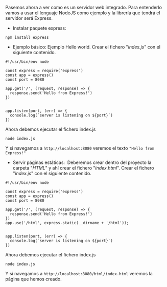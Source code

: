 Pasemos ahora a ver como es un servidor web integrado. Para entenderlo vamos a usar el lenguaje NodeJS como ejemplo y la librería que tendrá el servidor será Express.

- Instalar paquete express:

``` node
npm install express
```

- Ejemplo básico: Ejemplo Hello world. Crear el fichero "_index.js_" con el siguiente contenido.

``` node
#!/usr/bin/env node
 
const express = require('express')
const app = express()
const port = 8080
 
app.get('/', (request, response) => {
  response.send('Hello from Express!')
})
 
 
app.listen(port, (err) => {
  console.log(`server is listening on ${port}`)
})
```

Ahora debemos ejecutar el fichero index.js

``` node
node index.js
```

Y si navegamos a `http://localhost:8080` veremos el texto `"Hello from Express!"`

- Servir páginas estáticas:  Deberemos crear dentro del proyecto la carpeta "_HTML_" y ahí crear el fichero "_index.html_". Crear el fichero "_index.js_" con el siguiente contenido.

``` node
#!/usr/bin/env node
 
const express = require('express')
const app = express()
const port = 8080
 
app.get('/', (request, response) => {
  response.send('Hello from Express!')
})
app.use('/html', express.static(__dirname + '/html'));
 
 
app.listen(port, (err) => {
  console.log(`server is listening on ${port}`)
})
```

Ahora debemos ejecutar el fichero index.js

``` node
node index.js
```

Y si navegamos a `http://localhost:8080/html/index.html` veremos la página que hemos creado.